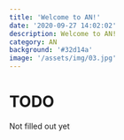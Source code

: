 ```yaml
---
title: 'Welcome to AN!'
date: '2020-09-27 14:02:02'
description: Welcome to AN!
category: AN
background: '#32d14a'
image: '/assets/img/03.jpg'
---
```


# TODO

Not filled out yet
